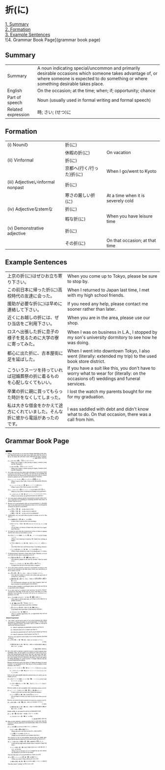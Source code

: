 # 折(に)

[1. Summary](#summary)<br>
[2. Formation](#formation)<br>
[3. Example Sentences](#example-sentences)<br>
![4. Grammar Book Page](grammar book page)<br>


## Summary

<table><tr>   <td>Summary</td>   <td>A noun indicating special/uncommon and primarily desirable occasions which someone takes advantage of, or where someone is expected to do something or where something desirable takes place.</td></tr><tr>   <td>English</td>   <td>On the occasion; at the time; when; if; opportunity; chance</td></tr><tr>   <td>Part of speech</td>   <td>Noun (usually used in formal writing and formal speech)</td></tr><tr>   <td>Related expression</td>   <td>時; さい; (せつ)に</td></tr></table>

## Formation

<table class="table"><tbody><tr class="tr head"><td class="td"><span class="numbers">(i)</span> <span class="bold">Nounの</span></td><td class="td"><span class="concept">折</span><span>(</span><span class="concept">に</span><span>)</span> </td><td class="td"></td></tr><tr class="tr"><td class="td"></td><td class="td"><span>休暇の</span><span class="concept">折</span><span>(</span><span class="concept">に</span><span>)</span> </td><td class="td"><span>On vacation</span></td></tr><tr class="tr head"><td class="td"><span class="numbers">(ii)</span> <span class="bold">Vinformal</span></td><td class="td"><span class="concept">折</span><span>(</span><span class="concept">に</span><span>)</span> </td><td class="td"></td></tr><tr class="tr"><td class="td"></td><td class="td"><span>京都へ{行く/行った}</span><span class="concept">折</span><span>(</span><span class="concept">に</span><span>)</span> </td><td class="td"><span>When I go/went to Kyoto</span></td></tr><tr class="tr head"><td class="td"><span class="numbers">(iii)</span> <span class="bold">Adjectiveいinformal nonpast</span></td><td class="td"><span class="concept">折</span><span>(</span><span class="concept">に</span><span>)</span> </td><td class="td"></td></tr><tr class="tr"><td class="td"></td><td class="td"><span>寒さの厳しい</span><span class="concept">折</span><span>(</span><span class="concept">に</span><span>)</span> </td><td class="td"><span>At a time when it is severely cold</span></td></tr><tr class="tr head"><td class="td"><span class="numbers">(iv)</span> <span class="bold">Adjectiveなstemな</span></td><td class="td"><span class="concept">折</span><span>(</span><span class="concept">に</span><span>)</span> </td><td class="td"></td></tr><tr class="tr"><td class="td"></td><td class="td"><span>暇な</span><span class="concept">折</span><span>(</span><span class="concept">に</span><span>)</span> </td><td class="td"><span>When you have leisure time</span></td></tr><tr class="tr head"><td class="td"><span class="numbers">(v)</span> <span class="bold">Demonstrative adjective</span></td><td class="td"><span class="concept">折</span><span>(</span><span class="concept">に</span><span>)</span> </td><td class="td"></td></tr><tr class="tr"><td class="td"></td><td class="td"><span>その</span><span class="concept">折</span><span>(</span><span class="concept">に</span><span>)</span> </td><td class="td"><span>On that occasion; at that time</span></td></tr></tbody></table>

## Example Sentences

<table><tr>   <td>上京の折(に)はぜひお立ち寄り下さい。</td>   <td>When you come up to Tokyo, please be sure to stop by.</td></tr><tr>   <td>この前日本に帰った折(に)高校時代の友達に会った。</td>   <td>When I returned to Japan last time, I met with my high school friends.</td></tr><tr>   <td>援助が必要な折(に)は早めに連絡して下さい。</td>   <td>If you need any help, please contact me sooner rather than later.</td></tr><tr>   <td>近くにお越しの折には、ぜひ当店をご利用下さい。</td>   <td>When you are in the area, please use our shop.</td></tr><tr>   <td>ロスへ出張した折に息子の様子を見るために大学の寮に寄ってみた。</td>   <td>When I was on business in L.A., I stopped by my son's university dormitory to see how he was doing.</td></tr><tr>   <td>都心に出た折に、古本屋街に足を延ばした。</td>   <td>When I went into downtown Tokyo, I also went (literally: extended my trip) to the used book store district.</td></tr><tr>   <td>こういうスーツを持っていれば冠婚葬祭の折に着るものを心配しなくてもいい。</td>   <td>If you have a suit like this, you don't have to worry what to wear for (literally: on the occasions of) weddings and funeral services.</td></tr><tr>   <td>卒業の折に親に買ってもらった時計をなくしてしまった。</td>   <td>I lost the watch my parents bought for me for my graduation.</td></tr><tr>   <td>私は大きな借金をかかえて途方にくれていました。そんな折に彼から電話があったのです。</td>   <td>I was saddled with debt and didn't know what to do. On that occasion, there was a call from him.</td></tr></table>

## Grammar Book Page

![](../img/Advanced折(に).png)


